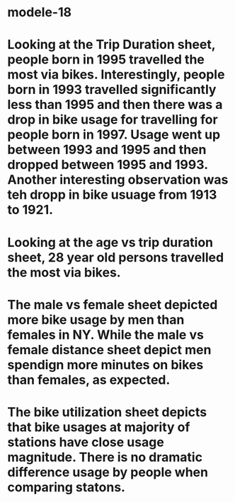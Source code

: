 # modele-18

# Looking at the Trip Duration sheet, people born in 1995 travelled the most via bikes. Interestingly, people born in 1993 travelled significantly less than 1995 and then there was a drop in bike usage for travelling for people born in 1997. Usage went up between 1993 and 1995 and then dropped between 1995 and 1993. Another interesting observation was teh dropp in bike usuage from 1913 to 1921.

# Looking at the age vs trip duration sheet, 28 year old persons travelled the most via bikes.

# The male vs female sheet depicted more bike usage by men than females in NY. While the male vs female distance sheet depict men spendign more minutes on bikes than females, as expected.

# The bike utilization sheet depicts that bike usages at majority of stations have close usage magnitude. There is no dramatic difference usage by people when comparing statons.